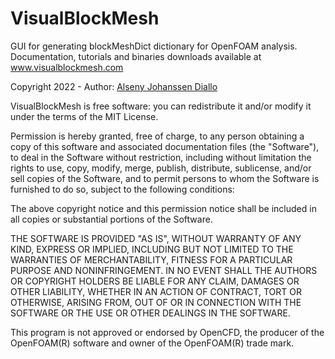 # VisualBlockMesh

GUI for generating blockMeshDict dictionary for OpenFOAM analysis. Documentation, tutorials and binaries downloads available at www.visualblockmesh.com

Copyright 2022 - Author: [Alseny Johanssen Diallo](mailto:alsdia@yahoo.com)

VisualBlockMesh is free software: you can redistribute it and/or modify it under the terms of the MIT License. 

Permission is hereby granted, free of charge, to any person obtaining a copy
of this software and associated documentation files (the "Software"), to deal
in the Software without restriction, including without limitation the rights
to use, copy, modify, merge, publish, distribute, sublicense, and/or sell
copies of the Software, and to permit persons to whom the Software is
furnished to do so, subject to the following conditions:

The above copyright notice and this permission notice shall be included in all
copies or substantial portions of the Software.

THE SOFTWARE IS PROVIDED "AS IS", WITHOUT WARRANTY OF ANY KIND, EXPRESS OR
IMPLIED, INCLUDING BUT NOT LIMITED TO THE WARRANTIES OF MERCHANTABILITY,
FITNESS FOR A PARTICULAR PURPOSE AND NONINFRINGEMENT. IN NO EVENT SHALL THE
AUTHORS OR COPYRIGHT HOLDERS BE LIABLE FOR ANY CLAIM, DAMAGES OR OTHER
LIABILITY, WHETHER IN AN ACTION OF CONTRACT, TORT OR OTHERWISE, ARISING FROM,
OUT OF OR IN CONNECTION WITH THE SOFTWARE OR THE USE OR OTHER DEALINGS IN THE
SOFTWARE.

This program is not approved or endorsed by OpenCFD, the producer of the OpenFOAM(R) software and owner of the OpenFOAM(R) trade mark.
